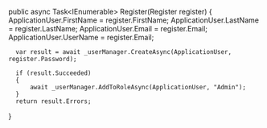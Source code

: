   public async Task<IEnumerable<IdentityError>> Register(Register register)
  {
      ApplicationUser.FirstName = register.FirstName;
      ApplicationUser.LastName = register.LastName;
      ApplicationUser.Email = register.Email;
      ApplicationUser.UserName = register.Email;

      var result = await _userManager.CreateAsync(ApplicationUser, register.Password);

      if (result.Succeeded)
      {
          await _userManager.AddToRoleAsync(ApplicationUser, "Admin");
      }
      return result.Errors;
  }
